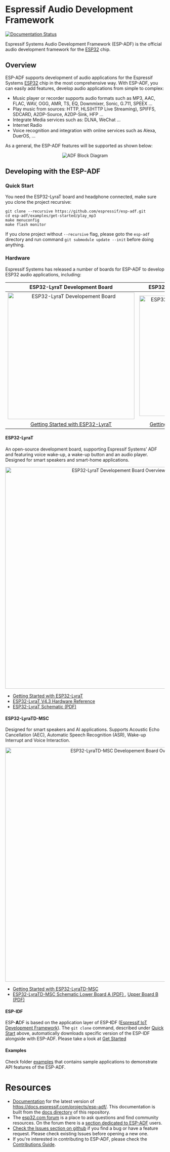 # Espressif Audio Development Framework

[![Documentation Status](https://readthedocs.com/projects/espressif-esp-adf/badge/?version=latest)](https://docs.espressif.com/projects/esp-adf/en/latest/?badge=latest)

Espressif Systems Audio Development Framework (ESP-ADF) is the official audio development framework for the [ESP32](https://espressif.com/en/products/hardware/esp32/overview) chip.

## Overview

ESP-ADF supports development of audio applications for the Espressif Systems [ESP32](https://espressif.com/en/products/hardware/esp32/overview) chip in the most comprehensive way. With ESP-ADF, you can easily add features, develop audio applications from simple to complex:

- Music player or recorder supports audio formats such as MP3, AAC, FLAC, WAV, OGG, AMR, TS, EQ, Downmixer, Sonic, G.711, SPEEX ...
- Play music from sources: HTTP, HLS(HTTP Live Streaming), SPIFFS, SDCARD,  A2DP-Source, A2DP-Sink, HFP ...
- Integrate Media services such as: DLNA, WeChat ...
- Internet Radio
- Voice recognition and integration with online services such as Alexa, DuerOS, ...

As a general, the ESP-ADF features will be supported as shown below:

<div align="center"><img src="docs/_static/adf_block_diagram.png" alt ="ADF Block Diagram" align="center" /></div>

## Developing with the ESP-ADF

### Quick Start

You need the ESP32-LyraT board and headphone connected, make sure you clone the project recursive:

```
git clone --recursive https://github.com/espressif/esp-adf.git
cd esp-adf/examples/get-started/play_mp3
make menuconfig
make flash monitor
```

If you clone project without `--recursive` flag, please goto the `esp-adf` directory and run command `git submodule update --init` before doing anything.

### Hardware

Espressif Systems has released a number of boards for ESP-ADF to develop ESP32 audio applications, including:

| ESP32-LyraT Development Board | ESP32-LyraTD-MSC Development Board |
|:----:|:----:|
|  [<img src="docs/_static/esp32-lyrat-v4.2-side.jpg" width="400" alt ="ESP32-LyraT Developement Board" align="center" />](https://docs.espressif.com/projects/esp-adf/en/latest/get-started/get-started-esp32-lyrat.html)  |  [<img src="docs/_static/esp32-lyratd-msc-v2.2.jpg" width="380" alt ="ESP32-LyraTD-MSC Developement Board" align="center" />](https://docs.espressif.com/projects/esp-adf/en/latest/get-started/get-started-esp32-lyratd-msc.html)   |
|  [Getting Started with ESP32-LyraT](https://docs.espressif.com/projects/esp-adf/en/latest/get-started/get-started-esp32-lyrat.html)  | [Getting Started with ESP32-LyraTD-MSC](https://docs.espressif.com/projects/esp-adf/en/latest/get-started/get-started-esp32-lyratd-msc.html) |

#### ESP32-LyraT

An open-source development board, supporting Espressif Systems’ ADF and featuring voice wake-up, a wake-up button and an audio player. Designed for smart speakers and smart-home applications.

[<div align="center"><img src="docs/_static/esp32-lyrat-v4.3-layout-overview.jpg" width="700" alt ="ESP32-LyraT Developement Board Overview" align="center" /></div>](https://docs.espressif.com/projects/esp-adf/en/latest/get-started/get-started-esp32-lyrat.html)

* [Getting Started with ESP32-LyraT](https://docs.espressif.com/projects/esp-adf/en/latest/get-started/get-started-esp32-lyrat.html)
* [ESP32-LyraT V4.3 Hardware Reference](https://docs.espressif.com/projects/esp-adf/en/latest/design-guide/board-esp32-lyrat-v4.3.html)
* [ESP32-LyraT Schematic (PDF)](https://dl.espressif.com/dl/schematics/esp32-lyrat-v4.3-schematic.pdf)

#### ESP32-LyraTD-MSC
Designed for smart speakers and AI applications. Supports Acoustic Echo Cancellation (AEC), Automatic Speech Recognition (ASR), Wake-up Interrupt and Voice Interaction.

[<div align="center"><img src="docs/_static/esp32-lyratd-msc-v2.2-a-top.png" width="740" alt ="ESP32-LyraTD-MSC Developement Board Overview" align="center" /></div>](https://docs.espressif.com/projects/esp-adf/en/latest/get-started/get-started-esp32-lyratd-msc.html)

* [Getting Started with ESP32-LyraTD-MSC](https://docs.espressif.com/projects/esp-adf/en/latest/get-started/get-started-esp32-lyratd-msc.html)
* [ESP32-LyraTD-MSC Schematic Lower Board A (PDF) ](https://dl.espressif.com/dl/schematics/ESP32-LyraTD-MSC_A_V2_2-1109A.pdf), [Upper Board B (PDF)](https://dl.espressif.com/dl/schematics/ESP32-LyraTD-MSC_B_V1_1-1109A.pdf)

#### ESP-IDF

ESP-**A**DF is based on the application layer of ESP-**I**DF ([Espressif IoT Development Framework](https://github.com/espressif/esp-idf)). The `git clone` command, described under [Quick Start](#quick-start) above, automatically downloads specific version of the ESP-IDF alongside with ESP-ADF. Please take a look at [Get Started](https://docs.espressif.com/projects/esp-adf/en/latest/get-started/index.html)

#### Examples

Check folder [examples](examples) that contains sample applications to demonstrate API features of the ESP-ADF.

# Resources

* [Documentation](https://docs.espressif.com/projects/esp-adf/en/latest/index.html) for the latest version of https://docs.espressif.com/projects/esp-adf/. This documentation is built from the [docs directory](docs) of this repository.
* The [esp32.com forum](https://esp32.com/) is a place to ask questions and find community resources. On the forum there is a [section dedicated to ESP-ADF](https://esp32.com/viewforum.php?f=20) users.
* [Check the Issues section on github](https://github.com/espressif/esp-adf/issues) if you find a bug or have a feature request. Please check existing Issues before opening a new one.
* If you're interested in contributing to ESP-ADF, please check the [Contributions Guide](https://esp-idf.readthedocs.io/en/latest/contribute/index.html).
